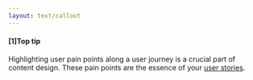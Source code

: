 ```yaml
---
layout: text/callout
---
```

#### [1]Top tip

Highlighting user pain points along a user journey is a crucial part of content design. These pain points are the essence of your [user stories](/creating-user-centred-content/content-design/user-stories/).
